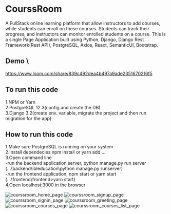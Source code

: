 # CourssRoom
A FullStack online learning platform that allow instructors to add courses, while students can enroll on these courses.
Students can track their progress, and instructors can monitor enrolled students on a course.
This is a single Page Application built using Python, Django, Django Rest Framework(Rest API), PostgreSQL, Axios, React, SemanticUI, Bootstrap.
## Demo \
https://www.loom.com/share/839c492dea4b497a9ade2351670216f5

## To run this code <br/>
1.NPM or Yarn <br/>
2.PostgreSQL 12.3(config and create the DB) <br/>
3.Django 3.2(create env. variable, migrate the project and then run migration for the app) <br/>

## How to run this code <br/>
1.Make sure PostgreSQL is running on your system <br/>
2.Install dependecies npm install or yarn add ... <br/>
3.Open command line <br/>
-run the backend application server, python manage.py run server (...\backend\ibleducation\python manage.py runserver) <br/>
-run the frontend application, npm start or yarn start (...\frontend\frontend>yarn start) <br/>
4.Open localhost:3000 in the browser <br/>

![courssroom_home_page](https://user-images.githubusercontent.com/43505777/119233050-cd0a8900-baec-11eb-8f15-cab11add9921.PNG)
![courssroom_signup_page](https://user-images.githubusercontent.com/43505777/119233052-cd0a8900-baec-11eb-963b-11340da3d8ae.PNG)
![courssroom_signin_page](https://user-images.githubusercontent.com/43505777/119233051-cd0a8900-baec-11eb-8c74-7f397d8be318.PNG)
![courssroom_greeting_page](https://user-images.githubusercontent.com/43505777/119233049-cc71f280-baec-11eb-9767-9dc56a58d7e5.PNG)
![courssroom_courses_page](https://user-images.githubusercontent.com/43505777/119233048-cc71f280-baec-11eb-812f-5ded12d2edd7.PNG)
![courssroom_courses_list_page](https://user-images.githubusercontent.com/43505777/119233046-cbd95c00-baec-11eb-88b9-85a071ab7a2f.PNG)

